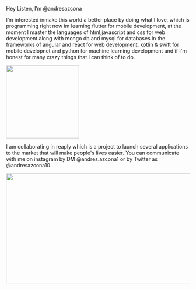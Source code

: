 Hey Listen, I’m @andresazcona

I’m interested inmake this world a better place by doing what I love, which is programming right now im learning flutter for mobile development,
at the moment I master the languages of html,javascript and css for web development along with mongo db and mysql for databases in the frameworks of angular and react for web development, kotlin & swift for mobile developnet and python for machine learning development and if I'm honest for many crazy things that I can think of to do.

<img src="https://media.giphy.com/media/jsN192JGdyWvS1gqTb/giphy.gif" width="200" height="200"/>

I am collaborating in reaply which is a project to launch several applications to the market that will make people's lives easier.
You can communicate with me on instagram by DM @andres.azcona1 or by Twitter as @andresazcona10

<img src="https://media.giphy.com/media/xT9IgG50Fb7Mi0prBC/giphy.gif" width="600" height="300" />
